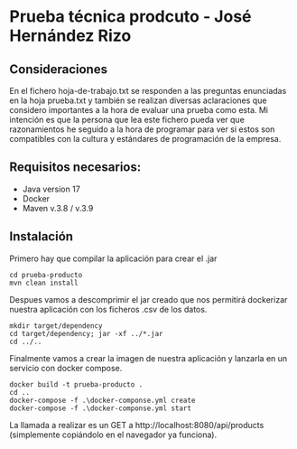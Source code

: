 # Prueba técnica prodcuto - José Hernández Rizo

## Consideraciones
En el fichero hoja-de-trabajo.txt se responden a las preguntas enunciadas en la hoja prueba.txt y también se realizan 
diversas aclaraciones que considero importantes a la hora de evaluar una prueba como esta. Mi intención es 
que la persona que lea este fichero pueda ver que razonamientos he seguido a la hora de programar para ver si
estos son compatibles con la cultura y estándares de programación de la empresa.

## Requisitos necesarios:
- Java version 17
- Docker
- Maven v.3.8 / v.3.9 

## Instalación

Primero hay que compilar la aplicación para crear el .jar

```
cd prueba-producto
mvn clean install
```

Despues vamos a descomprimir el jar creado que nos permitirá dockerizar nuestra aplicación con los ficheros .csv de los datos.

```
mkdir target/dependency
cd target/dependency; jar -xf ../*.jar
cd ../..
```
Finalmente vamos a crear la imagen de nuestra aplicación y lanzarla en un servicio con docker compose.
```
docker build -t prueba-producto .
cd ..
docker-compose -f .\docker-componse.yml create
docker-compose -f .\docker-componse.yml start
```

La llamada a realizar es un GET a http://localhost:8080/api/products (simplemente copiándolo en el navegador ya funciona).